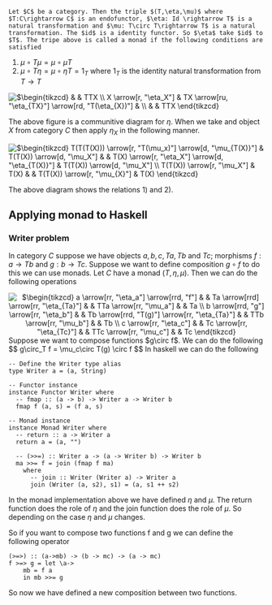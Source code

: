 	Let $C$ be a category. Then the triple $(T,\eta,\mu)$ where $T:C\rightarrow C$ is an endofunctor, $\eta: Id \rightarrow T$ is a natural transformation and $\mu: T\circ T\rightarrow T$ is a natural transformation. The $id$ is a identity functor. So $\eta$ take $id$ to $T$. The tripe above is called a monad if the following conditions are satisfied

1) $\mu\circ T\mu = \mu \circ \mu T$
2) $\mu \circ T\eta = \mu\circ \eta T = 1_T$
where $1_T$ is the identity natural transformation from $T\rightarrow T$
	

<img src="https://i.upmath.me/svg/%24%5Cbegin%7Btikzcd%7D%0A%20%20%20%20%20%20%20%20%20%20%20%20%20%20%20%20%20%20%20%20%20%20%26%20%20%20%20%20%20%20%20%20%20%20%20%20%20%20%20%20%20%20%20%20%20%20%20%20%20%20%20%20%20%20%20%20%20%20%20%20%20%20%20%20%20%20%20%20%20%20%20%20%20%20%20%20%20%26%20TTX%20%5C%5C%0AX%20%5Carrow%5Br%2C%20%22%5Ceta_X%22%5D%20%26%20TX%20%5Carrow%5Bru%2C%20%22%5Ceta_%7BTX%7D%22%5D%20%5Carrow%5Brd%2C%20%22T(%5Ceta_%7BX%7D)%22%5D%20%26%20%20%20%20%20%5C%5C%0A%20%20%20%20%20%20%20%20%20%20%20%20%20%20%20%20%20%20%20%20%20%20%26%20%20%20%20%20%20%20%20%20%20%20%20%20%20%20%20%20%20%20%20%20%20%20%20%20%20%20%20%20%20%20%20%20%20%20%20%20%20%20%20%20%20%20%20%20%20%20%20%20%20%20%20%20%20%26%20TTX%0A%5Cend%7Btikzcd%7D" alt="$\begin{tikzcd}
                      &amp;                                                      &amp; TTX \\
X \arrow[r, &quot;\eta_X&quot;] &amp; TX \arrow[ru, &quot;\eta_{TX}&quot;] \arrow[rd, &quot;T(\eta_{X})&quot;] &amp;     \\
                      &amp;                                                      &amp; TTX
\end{tikzcd}" />



The above figure is a communitive diagram for $\eta$. When we take and object $X$ from category $C$ then apply $\eta_X$ in the following manner.

<img src="https://i.upmath.me/svg/%24%5Cbegin%7Btikzcd%7D%0AT(T(T(X)))%20%5Carrow%5Br%2C%20%22T(%5Cmu_x)%22%5D%20%5Carrow%5Bd%2C%20%22%5Cmu_%7BT(X)%7D%22%5D%20%26%20T(T(X))%20%5Carrow%5Bd%2C%20%22%5Cmu_X%22%5D%20%26%20%20%26%20T(X)%20%5Carrow%5Br%2C%20%22%5Ceta_X%22%5D%20%5Carrow%5Bd%2C%20%22%5Ceta_%7BT(X)%7D%22%5D%20%26%20T(T(X))%20%5Carrow%5Bd%2C%20%22%5Cmu_X%22%5D%20%5C%5C%0AT(T(X))%20%5Carrow%5Br%2C%20%22%5Cmu_X%22%5D%20%20%20%20%20%20%20%20%20%20%20%20%20%20%20%20%20%20%20%20%20%20%20%20%20%20%20%20%20%20%20%26%20T(X)%20%20%20%20%20%20%20%20%20%20%20%20%20%20%20%20%20%20%20%20%20%20%20%26%20%20%26%20T(T(X))%20%5Carrow%5Br%2C%20%22%5Cmu_%7BX%7D%22%5D%20%20%20%20%20%20%20%20%20%20%20%20%20%20%20%20%20%20%20%20%20%20%26%20T(X)%20%20%20%20%20%20%20%20%20%20%20%20%20%20%20%20%20%20%20%20%20%20%0A%5Cend%7Btikzcd%7D" alt="$\begin{tikzcd}
T(T(T(X))) \arrow[r, &quot;T(\mu_x)&quot;] \arrow[d, &quot;\mu_{T(X)}&quot;] &amp; T(T(X)) \arrow[d, &quot;\mu_X&quot;] &amp;  &amp; T(X) \arrow[r, &quot;\eta_X&quot;] \arrow[d, &quot;\eta_{T(X)}&quot;] &amp; T(T(X)) \arrow[d, &quot;\mu_X&quot;] \\
T(T(X)) \arrow[r, &quot;\mu_X&quot;]                               &amp; T(X)                       &amp;  &amp; T(T(X)) \arrow[r, &quot;\mu_{X}&quot;]                      &amp; T(X)                      
\end{tikzcd}" />

The above diagram shows the relations 1) and 2).

## Applying monad to Haskell
### Writer problem
In category $C$ suppose we have objects $a, b, c, Ta, Tb$ and $Tc$; morphisms $f:a \rightarrow Tb$ and $g:b \rightarrow Tc$. Suppose we want to define composition $g\circ f$ to do this we can use monads. Let $C$ have a monad $(T,\eta,\mu)$. Then we can do the following operations

 <center>
<img src="https://i.upmath.me/svg/%24%5Cbegin%7Btikzcd%7D%0Aa%20%5Carrow%5Brr%2C%20%22%5Ceta_a%22%5D%20%5Carrow%5Brrd%2C%20%22f%22%5D%20%26%20%20%26%20Ta%20%5Carrow%5Brrd%5D%20%5Carrow%5Brr%2C%20%22%5Ceta_%7BTa%7D%22%5D%20%20%20%20%20%20%20%20%20%26%20%20%26%20TTa%20%5Carrow%5Brr%2C%20%22%5Cmu_a%22%5D%20%26%20%20%26%20Ta%20%5C%5C%0Ab%20%5Carrow%5Brrd%2C%20%22g%22%5D%20%5Carrow%5Brr%2C%20%22%5Ceta_b%22%5D%20%26%20%20%26%20Tb%20%5Carrow%5Brrd%2C%20%22T(g)%22%5D%20%5Carrow%5Brr%2C%20%22%5Ceta_%7BTa%7D%22%5D%20%26%20%20%26%20TTb%20%5Carrow%5Brr%2C%20%22%5Cmu_b%22%5D%20%26%20%20%26%20Tb%20%5C%5C%0Ac%20%5Carrow%5Brr%2C%20%22%5Ceta_c%22%5D%20%20%20%20%20%20%20%20%20%20%20%20%20%20%20%20%20%20%26%20%20%26%20Tc%20%5Carrow%5Brr%2C%20%22%5Ceta_%7BTc%7D%22%5D%20%20%20%20%20%20%20%20%20%20%20%20%20%20%20%20%20%20%20%20%20%26%20%20%26%20TTc%20%5Carrow%5Brr%2C%20%22%5Cmu_c%22%5D%20%26%20%20%26%20Tc%0A%5Cend%7Btikzcd%7D" alt="$\begin{tikzcd}
a \arrow[rr, &quot;\eta_a&quot;] \arrow[rrd, &quot;f&quot;] &amp;  &amp; Ta \arrow[rrd] \arrow[rr, &quot;\eta_{Ta}&quot;]         &amp;  &amp; TTa \arrow[rr, &quot;\mu_a&quot;] &amp;  &amp; Ta \\
b \arrow[rrd, &quot;g&quot;] \arrow[rr, &quot;\eta_b&quot;] &amp;  &amp; Tb \arrow[rrd, &quot;T(g)&quot;] \arrow[rr, &quot;\eta_{Ta}&quot;] &amp;  &amp; TTb \arrow[rr, &quot;\mu_b&quot;] &amp;  &amp; Tb \\
c \arrow[rr, &quot;\eta_c&quot;]                  &amp;  &amp; Tc \arrow[rr, &quot;\eta_{Tc}&quot;]                     &amp;  &amp; TTc \arrow[rr, &quot;\mu_c&quot;] &amp;  &amp; Tc
\end{tikzcd}" />
</center>
Suppose we want to compose functions $g\circ f$. We can do the following 
$$
g\circ_T f = \mu_c\circ T(g) \circ f
$$
In haskell we can do the following

```
-- Define the Writer type alias
type Writer a = (a, String)

-- Functor instance
instance Functor Writer where
  -- fmap :: (a -> b) -> Writer a -> Writer b
  fmap f (a, s) = (f a, s)

-- Monad instance
instance Monad Writer where
  -- return :: a -> Writer a
  return a = (a, "")
  
  -- (>>=) :: Writer a -> (a -> Writer b) -> Writer b
  ma >>= f = join (fmap f ma)
    where
      -- join :: Writer (Writer a) -> Writer a
      join (Writer (a, s2), s1) = (a, s1 ++ s2)
```

In the monad implementation above we have defined $\eta$ and $\mu$. The return function does the role of $\eta$ and the join function does the role of $\mu$. So depending on the case $\eta$ and $\mu$ changes. 

So if you want to compose two functions f and g we can define the following operator
```
(>=>) :: (a->mb) -> (b -> mc) -> (a -> mc)
f >=> g = let \a->
	mb = f a
	in mb >>= g
```
So now we have defined a new composition between two functions.

